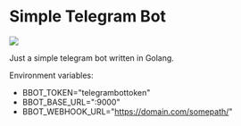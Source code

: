 # Simple Telegram Bot

![](https://github.com/bifidokk/bbot/workflows/build/badge.svg)

Just a simple telegram bot written in Golang. 

Environment variables:
* BBOT_TOKEN="telegrambottoken"
* BBOT_BASE_URL=":9000"
* BBOT_WEBHOOK_URL="https://domain.com/somepath/"
